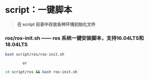 # script：一键脚本

> **在 script 目录中存放各种环境初始化文件**



### ros/ros-init.sh	——	 ros 系统一键安装脚本，支持16.04LTS和18.04LTS

```bash
bash script/ros/ros-init.sh

		or

cd script/ros && bash ros-init.sh
```

